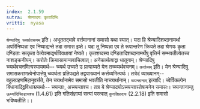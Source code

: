 ```yaml
---
index:  2.1.59
sutra:  श्रेण्यादयः कृतादिभिः
vritti:  nyasa
---
```


`श्रेण्यादिषु च्व्यर्थवचनम्` इति। अभूततद्भावे वर्त्तमानानां समासो यथा स्यात्। यदा हि श्रेण्यादिशब्दानामर्था अपरिनिष्पन्ना एव निष्पाद्यन्ते तदा समास इष्ते। यदा तु निष्पन्ना एव ते रूपान्तरेण क्रियते तदा श्रेणयः कृता दण्डिताः सत्कृता वेत्येवमाद्यर्थविवक्षायां नेष्यते। कृतशब्दस्य दण्डितादिशब्दानामर्थेषु वृत्तिर्न सम्भवतीत्येतच्च नाशङ्कनीयम्। करोतेः क्रियासामान्यवाचित्वात्। अनेकार्थत्वाद्वा धातूनाम्। श्रेण्यादिषु च्व्यर्थवचनमित्यस्यायमर्थः-- च्व्यर्थ उच्यते उ प्रत्याय्यते येन तच्च्व्यर्थवचनम्। `कर्त्तव्यम्` इति। येन श्रेण्यादिषु समासकराणत्वेनोपात्तेषु च्व्यर्थता प्रतिपद्यते तद्वयाख्यानं कर्त्तव्यमित्यर्थः। तत्रेदं व्याख्यानम्-- बहुलग्रहणमिहानुवर्त्तते, तेन च्व्यर्थानामेव समासो भवतीति नाच्व्यर्थानाम्। `च्व्यन्तानाम्` इत्यादि। च्वेर्विकल्पेन विधानाद्द्विविधाश्च्व्यर्थाः-- च्व्यन्ताः, अच्व्यन्ताश्च। तत्र ये श्रेण्यादयोऽच्व्यन्तास्तेषामनेन समासः। च्व्यन्तानान्तु `ऊर्य्यादिच्विडाचश्च` (1.4.61) इति गतिसंज्ञायां सत्यां परत्वात् `कुगतिप्रादयः` (2.2.18) इति समासो भविष्यतीति।।

